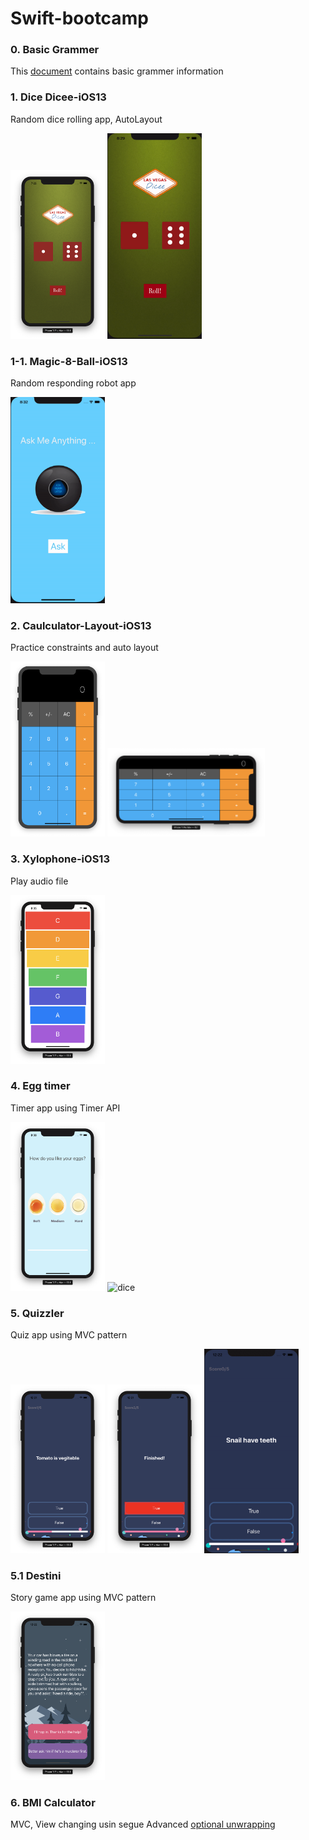 # Swift-bootcamp

### 0. Basic Grammer
This [document](./Basic-Grammer/cheat_note.md) contains basic grammer information

### 1. Dice Dicee-iOS13	
Random dice rolling app, AutoLayout

<img src="./screenshot/dice-1.png" width="30%" alt="dice"></img>
<img src="./screenshot/dice-2.gif" width="30%" alt="dice"></img>

### 1-1. Magic-8-Ball-iOS13	
Random responding robot app

<img src="./screenshot/bot-1.gif" width="30%" alt="bot"></img>

### 2. Caulculator-Layout-iOS13	
Practice constraints and auto layout

<img src="./screenshot/calculator-1.png" width="30%" alt="dice"></img>
<img src="./screenshot/calculator-2.png" width="50%" alt="dice"></img>


### 3. Xylophone-iOS13	
Play audio file

<img src="./screenshot/xylophone.png" width="30%" alt="dice"></img>

### 4. Egg timer
Timer app using Timer API

<img src="./screenshot/egg-1.png" width="30%" alt="dice"></img>
<img src="./screenshot/egg-1.gif" width="30%" alt="dice"></img>


### 5. Quizzler
Quiz app using MVC pattern

<img src="./screenshot/quiz-1.png" width="30%" alt="dice"></img>
<img src="./screenshot/quiz-2.png" width="30%" alt="dice"></img>
<img src="./screenshot/quiz-3.gif" width="30%" alt="dice"></img>

### 5.1 Destini
Story game app using MVC pattern

<img src="./screenshot/destini-1.png" width="30%" alt="dice"></img>


### 6. BMI Calculator
MVC, View changing usin segue
Advanced [optional unwrapping](./Basic-Grammer/Swift_Optional_special.md)

